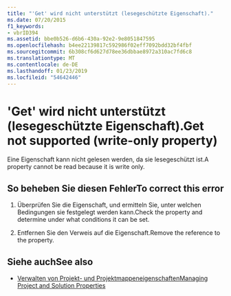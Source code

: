 ```yaml
---
title: "'Get' wird nicht unterstützt (lesegeschützte Eigenschaft)."
ms.date: 07/20/2015
f1_keywords:
- vbrID394
ms.assetid: bbe0b526-d6b6-430a-92e2-9e8051847595
ms.openlocfilehash: b4ee22139817c592986f02eff7092bdd32bf4fbf
ms.sourcegitcommit: 6b308cf6d627d78ee36dbbae8972a310ac7fd6c8
ms.translationtype: MT
ms.contentlocale: de-DE
ms.lasthandoff: 01/23/2019
ms.locfileid: "54642446"
---
```

# <a name="get-not-supported-write-only-property"></a><span data-ttu-id="b9b78-102">'Get' wird nicht unterstützt (lesegeschützte Eigenschaft).</span><span class="sxs-lookup"><span data-stu-id="b9b78-102">Get not supported (write-only property)</span></span>
<span data-ttu-id="b9b78-103">Eine Eigenschaft kann nicht gelesen werden, da sie lesegeschützt ist.</span><span class="sxs-lookup"><span data-stu-id="b9b78-103">A property cannot be read because it is write only.</span></span>  
  
## <a name="to-correct-this-error"></a><span data-ttu-id="b9b78-104">So beheben Sie diesen Fehler</span><span class="sxs-lookup"><span data-stu-id="b9b78-104">To correct this error</span></span>  
  
1.  <span data-ttu-id="b9b78-105">Überprüfen Sie die Eigenschaft, und ermitteln Sie, unter welchen Bedingungen sie festgelegt werden kann.</span><span class="sxs-lookup"><span data-stu-id="b9b78-105">Check the property and determine under what conditions it can be set.</span></span>  
  
2.  <span data-ttu-id="b9b78-106">Entfernen Sie den Verweis auf die Eigenschaft.</span><span class="sxs-lookup"><span data-stu-id="b9b78-106">Remove the reference to the property.</span></span>  
  
## <a name="see-also"></a><span data-ttu-id="b9b78-107">Siehe auch</span><span class="sxs-lookup"><span data-stu-id="b9b78-107">See also</span></span>
- [<span data-ttu-id="b9b78-108">Verwalten von Projekt- und Projektmappeneigenschaften</span><span class="sxs-lookup"><span data-stu-id="b9b78-108">Managing Project and Solution Properties</span></span>](/visualstudio/ide/managing-project-and-solution-properties)
